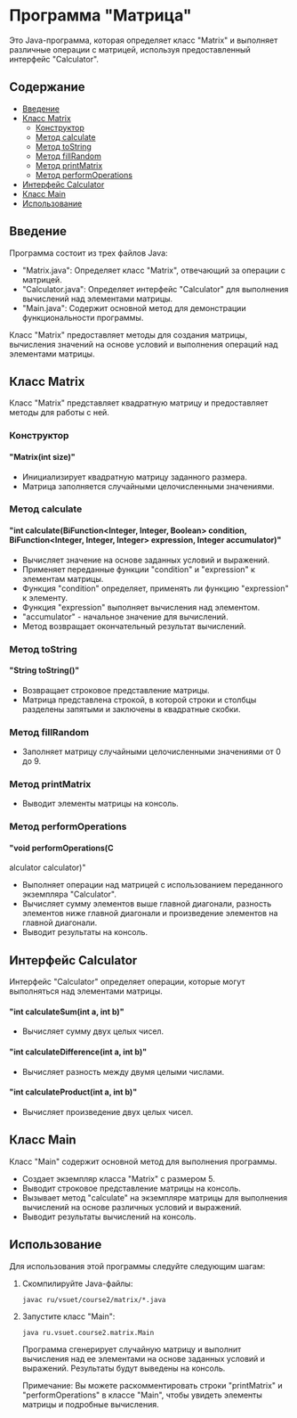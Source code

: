 # Программа "Матрица"

Это Java-программа, которая определяет класс "Matrix" и выполняет различные операции с матрицей, используя предоставленный интерфейс "Calculator".

## Содержание
- [Введение](#введение)
- [Класс Matrix](#класс-matrix)
    - [Конструктор](#конструктор)
    - [Метод calculate](#метод-calculate)
    - [Метод toString](#метод-tostring)
    - [Метод fillRandom](#метод-fillrandom)
    - [Метод printMatrix](#метод-printmatrix)
    - [Метод performOperations](#метод-performoperations)
- [Интерфейс Calculator](#интерфейс-calculator)
- [Класс Main](#класс-main)
- [Использование](#использование)

## Введение

Программа состоит из трех файлов Java:
- "Matrix.java": Определяет класс "Matrix", отвечающий за операции с матрицей.
- "Calculator.java": Определяет интерфейс "Calculator" для выполнения вычислений над элементами матрицы.
- "Main.java": Содержит основной метод для демонстрации функциональности программы.

Класс "Matrix" предоставляет методы для создания матрицы, вычисления значений на основе условий и выполнения операций над элементами матрицы.

## Класс Matrix

Класс "Matrix" представляет квадратную матрицу и предоставляет методы для работы с ней.

### Конструктор

#### "Matrix(int size)"

- Инициализирует квадратную матрицу заданного размера.
- Матрица заполняется случайными целочисленными значениями.

### Метод calculate

#### "int calculate(BiFunction<Integer, Integer, Boolean> condition, BiFunction<Integer, Integer, Integer> expression, Integer accumulator)"

- Вычисляет значение на основе заданных условий и выражений.
- Применяет переданные функции "condition" и "expression" к элементам матрицы.
- Функция "condition" определяет, применять ли функцию "expression" к элементу.
- Функция "expression" выполняет вычисления над элементом.
- "accumulator" - начальное значение для вычислений.
- Метод возвращает окончательный результат вычислений.

### Метод toString

#### "String toString()"

- Возвращает строковое представление матрицы.
- Матрица представлена строкой, в которой строки и столбцы разделены запятыми и заключены в квадратные скобки.

### Метод fillRandom

- Заполняет матрицу случайными целочисленными значениями от 0 до 9.

### Метод printMatrix

- Выводит элементы матрицы на консоль.

### Метод performOperations

#### "void performOperations(C

alculator calculator)"

- Выполняет операции над матрицей с использованием переданного экземпляра "Calculator".
- Вычисляет сумму элементов выше главной диагонали, разность элементов ниже главной диагонали и произведение элементов на главной диагонали.
- Выводит результаты на консоль.

## Интерфейс Calculator

Интерфейс "Calculator" определяет операции, которые могут выполняться над элементами матрицы.

#### "int calculateSum(int a, int b)"

- Вычисляет сумму двух целых чисел.

#### "int calculateDifference(int a, int b)"

- Вычисляет разность между двумя целыми числами.

#### "int calculateProduct(int a, int b)"

- Вычисляет произведение двух целых чисел.

## Класс Main

Класс "Main" содержит основной метод для выполнения программы.

- Создает экземпляр класса "Matrix" с размером 5.
- Выводит строковое представление матрицы на консоль.
- Вызывает метод "calculate" на экземпляре матрицы для выполнения вычислений на основе различных условий и выражений.
- Выводит результаты вычислений на консоль.

## Использование

Для использования этой программы следуйте следующим шагам:

1. Скомпилируйте Java-файлы:
   ```
   javac ru/vsuet/course2/matrix/*.java
   ```

2. Запустите класс "Main":
   ```
   java ru.vsuet.course2.matrix.Main
   ```

   Программа сгенерирует случайную матрицу и выполнит вычисления над ее элементами на основе заданных условий и выражений. Результаты будут выведены на консоль.

   Примечание: Вы можете раскомментировать строки "printMatrix" и "performOperations" в классе "Main", чтобы увидеть элементы матрицы и подробные вычисления.